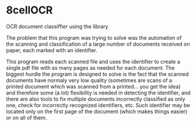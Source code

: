 # 8cellOCR
OCR document classiffier using the library

The problem that this program was trying to solve was the automation of the scanning and classification of a large number of documents received on paper, each marked with an identifier.

This program reads each scanned file and uses the identifier to create a single pdf file with as many pages as needed for each document. The biggest hurdle the program is designed to solve is the fact that the scanned documents have normaly very low quality (sometimes are scans of a printed document which was scanned from a printed... you get the idea) and therefore some (a lot) flexibility is needed in detecting the identifier, and there are also tools to fix multiple documents incorrectly classified as only one, check for incorrectly recognized identifiers, etc. Such identifier may be located only on the first page of the document (which makes things easier) or on all of them.
